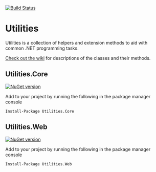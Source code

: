 [![Build Status](https://travis-ci.org/DamianMullins/Utilities.svg?branch=master)](https://travis-ci.org/DamianMullins/Utilities)

# Utilities

Utilities is a collection of helpers and extension methods to aid with common .NET programming tasks.

[Check out the wiki](https://github.com/DamianMullins/Utilities/wiki) for descriptions of the classes and their methods.

## Utilities.Core

[![NuGet version](https://badge.fury.io/nu/Utilities.Core.svg)](https://badge.fury.io/nu/Utilities.Core)

Add to your project by running the following in the package manager console 

`Install-Package Utilities.Core`

## Utilities.Web

[![NuGet version](https://badge.fury.io/nu/Utilities.Web.svg)](https://badge.fury.io/nu/Utilities.Web)

Add to your project by running the following in the package manager console 

`Install-Package Utilities.Web`
